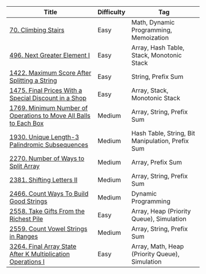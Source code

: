 | Title                                                                                 | Difficulty | Tag                                              |
| ------------------------------------------------------------------------------------- | ---------- | ------------------------------------------------ |
| [70. Climbing Stairs](/go/problems/0070)                                              | Easy       | Math, Dynamic Programming, Memoization           |
| [496. Next Greater Element I](/go/problems/0496)                                      | Easy       | Array, Hash Table, Stack, Monotonic Stack        |
| [1422. Maximum Score After Splitting a String](/go/problems/1422)                     | Easy       | String, Prefix Sum                               |
| [1475. Final Prices With a Special Discount in a Shop](/go/problems/1475)             | Easy       | Array, Stack, Monotonic Stack                    |
| [1769. Minimum Number of Operations to Move All Balls to Each Box](/go/problems/1769) | Medium     | Array, String, Prefix Sum                        |
| [1930. Unique Length-3 Palindromic Subsequences](/go/problems/1930)                   | Medium     | Hash Table, String, Bit Manipulation, Prefix Sum |
| [2270. Number of Ways to Split Array](/go/problems/2270)                              | Medium     | Array, Prefix Sum                                |
| [2381. Shifting Letters II](/go/problems/2381)                                        | Medium     | Array, String, Prefix Sum                        |
| [2466. Count Ways To Build Good Strings](/go/problems/2466)                           | Medium     | Dynamic Programming                              |
| [2558. Take Gifts From the Richest Pile](/go/problems/2558)                           | Easy       | Array, Heap (Priority Queue), Simulation         |
| [2559. Count Vowel Strings in Ranges](/go/problems/2559)                              | Medium     | Array, String, Prefix Sum                        |
| [3264. Final Array State After K Multiplication Operations I](/go/problems/3264)      | Easy       | Array, Math, Heap (Priority Queue), Simulation   |
